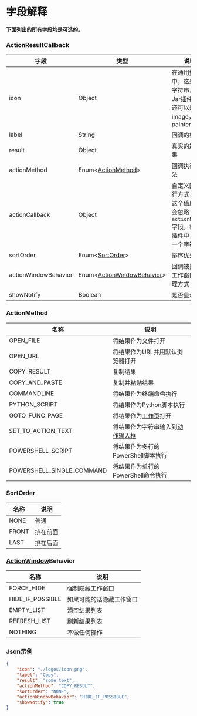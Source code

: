# 字段解释

**下面列出的所有字段均是可选的。**

### ActionResultCallback

| 字段                   | 类型                                                  | 说明                                                   | 示例                 |
|----------------------|-----------------------------------------------------|------------------------------------------------------|--------------------|
| icon                 | Object                                              | 在通用插件中，这是一个字符串，在Jar插件中，还可以是image，或painter            | "./logos/icon.png" |
| label                | String                                              | 回调的标签                                                | "Copy"             |
| result               | Object                                              | 真实的运算结果                                              |                    |
| actionMethod         | Enum<[ActionMethod](#actionmethod)>                 | 回调执行的方法                                              | "COPY_RESULT"      |
| actionCallback       | Object                                              | 自定义回调执行方式，设置这个值后我们会忽略`actionMethod`字段，在通用插件中，这是一个字符串 |                    |
| sortOrder            | Enum<[SortOrder](#sortorder)>                       | 排序优先级                                                | "NONE"             |
| actionWindowBehavior | Enum<[ActionWindowBehavior](#actionwindowbehavior)> | 回调被执行后工作窗口的处理方式                                      | "HIDE_IF_POSSIBLE" |
| showNotify           | Boolean                                             | 是否显示通知                                               | true               |

### ActionMethod

| 名称                        | 说明                                                                     |
|---------------------------|------------------------------------------------------------------------|
| OPEN_FILE                 | 将结果作为文件打开                                                              |
| OPEN_URL                  | 将结果作为URL并用默认浏览器打开                                                      |
| COPY_RESULT               | 复制结果                                                                   |
| COPY_AND_PASTE            | 复制并粘贴结果                                                                |
| COMMANDLINE               | 将结果作为终端命令执行                                                            |
| PYTHON_SCRIPT             | 将结果作为Python脚本执行                                                        |
| GOTO_FUNC_PAGE            | 将结果作为[工作页](conceptual_interpretation.md#工作页)打开                         |
| SET_TO_ACTION_TEXT        | 将结果作为字符串输入到[动作输入框](conceptual_interpretation.md#动作输入框actioninputfield) |
| POWERSHELL_SCRIPT         | 将结果作为多行的PowerShell脚本执行                                                 |
| POWERSHELL_SINGLE_COMMAND | 将结果作为单行的PowerShell命令执行                                                 |

### SortOrder

| 名称    | 说明   |
|-------|------|
| NONE  | 普通   |
| FRONT | 排在前面 |
| LAST  | 排在后面 |

### [ActionWindow](conceptual_interpretation.md#工作窗口actionwindow)Behavior

| 名称               | 说明           |
|------------------|--------------|
| FORCE_HIDE       | 强制隐藏工作窗口     |
| HIDE_IF_POSSIBLE | 如果可能的话隐藏工作窗口 |
| EMPTY_LIST       | 清空结果列表       |
| REFRESH_LIST     | 刷新结果列表       |
| NOTHING          | 不做任何操作       |


### Json示例

```json
{
    "icon": "./logos/icon.png",
    "label": "Copy",
    "result": "some text",
    "actionMethod": "COPY_RESULT",
    "sortOrder": "NONE",
    "actionWindowBehavior": "HIDE_IF_POSSIBLE",
    "showNotify": true
}
```
